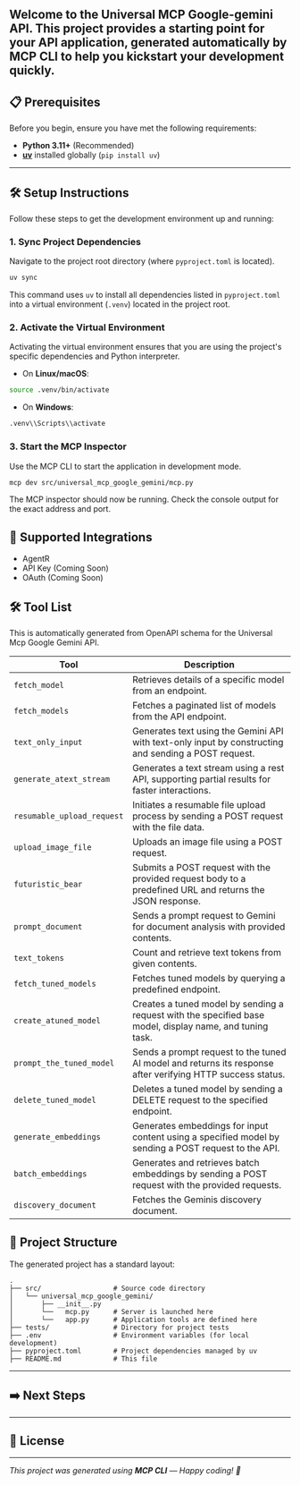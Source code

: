 Welcome to the **Universal MCP Google-gemini API**.
This project provides a starting point for your API application, generated automatically by **MCP CLI** to help you kickstart your development quickly.
---
## 📋 Prerequisites
Before you begin, ensure you have met the following requirements:
*   **Python 3.11+** (Recommended)
*   **[uv](https://github.com/astral-sh/uv)** installed globally (`pip install uv`)
---
## 🛠️ Setup Instructions
Follow these steps to get the development environment up and running:
### 1. Sync Project Dependencies
Navigate to the project root directory (where `pyproject.toml` is located).
```bash
uv sync
```
This command uses `uv` to install all dependencies listed in `pyproject.toml` into a virtual environment (`.venv`) located in the project root.
### 2. Activate the Virtual Environment
Activating the virtual environment ensures that you are using the project's specific dependencies and Python interpreter.
- On **Linux/macOS**:
```bash
source .venv/bin/activate
```
- On **Windows**:
```bash
.venv\\Scripts\\activate
```
### 3. Start the MCP Inspector
Use the MCP CLI to start the application in development mode.
```bash
mcp dev src/universal_mcp_google_gemini/mcp.py
```
The MCP inspector should now be running. Check the console output for the exact address and port.

## 🔌 Supported Integrations

- AgentR
- API Key (Coming Soon)
- OAuth (Coming Soon)

## 🛠️ Tool List

This is automatically generated from OpenAPI schema for the Universal Mcp Google Gemini API.

| Tool | Description |
|------|-------------|
| `fetch_model` | Retrieves details of a specific model from an endpoint. |
| `fetch_models` | Fetches a paginated list of models from the API endpoint. |
| `text_only_input` | Generates text using the Gemini API with text-only input by constructing and sending a POST request. |
| `generate_atext_stream` | Generates a text stream using a rest API, supporting partial results for faster interactions. |
| `resumable_upload_request` | Initiates a resumable file upload process by sending a POST request with the file data. |
| `upload_image_file` | Uploads an image file using a POST request. |
| `futuristic_bear` | Submits a POST request with the provided request body to a predefined URL and returns the JSON response. |
| `prompt_document` | Sends a prompt request to Gemini for document analysis with provided contents. |
| `text_tokens` | Count and retrieve text tokens from given contents. |
| `fetch_tuned_models` | Fetches tuned models by querying a predefined endpoint. |
| `create_atuned_model` | Creates a tuned model by sending a request with the specified base model, display name, and tuning task. |
| `prompt_the_tuned_model` | Sends a prompt request to the tuned AI model and returns its response after verifying HTTP success status. |
| `delete_tuned_model` | Deletes a tuned model by sending a DELETE request to the specified endpoint. |
| `generate_embeddings` | Generates embeddings for input content using a specified model by sending a POST request to the API. |
| `batch_embeddings` | Generates and retrieves batch embeddings by sending a POST request with the provided requests. |
| `discovery_document` | Fetches the Geminis discovery document. |

## 📁 Project Structure
The generated project has a standard layout:
```
.
├── src/                  # Source code directory
│   └── universal_mcp_google_gemini/
│       ├── __init__.py
│       └──   mcp.py      # Server is launched here
│       └──   app.py      # Application tools are defined here
├── tests/                # Directory for project tests
├── .env                  # Environment variables (for local development)
├── pyproject.toml        # Project dependencies managed by uv
├── README.md             # This file
```
---
## ➡️ Next Steps
---
## 📄 License
---
_This project was generated using **MCP CLI** — Happy coding! 🚀_
